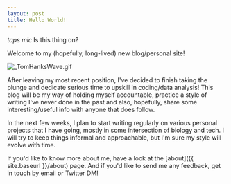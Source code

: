 ```yaml
---
layout: post
title: Hello World!
---
```


*taps mic* Is this thing on?

Welcome to my (hopefully, long-lived) new blog/personal site!

![_TomHanksWave.gif](https://media.giphy.com/media/QLKSt3wQqlj7a/giphy.gif)

After leaving my most recent position, I've decided to finish taking the plunge and dedicate serious time to upskill in coding/data analysis! This blog will be my way of holding myself accountable, practice a style of writing I've never done in the past and also, hopefully, share some interesting/useful info with anyone that does follow.

In the next few weeks, I plan to start writing regularly on various personal projects that I have going, mostly in some intersection of biology and tech. I will try to keep things informal and approachable, but I'm sure my style will evolve with time.

If you'd like to know more about me, have a look at the [about]({{ site.baseurl }}/about) page. And if you'd like to send me any feedback, get in touch by email or Twitter DM!  
